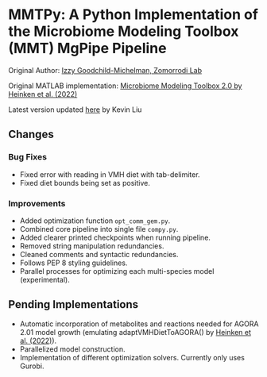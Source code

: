 # MMTPy: A Python Implementation of the Microbiome Modeling Toolbox (MMT) MgPipe Pipeline

Original Author: [Izzy Goodchild-Michelman, Zomorrodi Lab](https://github.com/zomorrodilab/izzy-gm/commits?author=zomorrodilab)

Original MATLAB implementation: [Microbiome Modeling Toolbox 2.0 by Heinken et al. (2022)](https://pubmed.ncbi.nlm.nih.gov/35157025/)

Latest version updated [here](https://github.com/kevinliu-bmb/MMTPy) by Kevin Liu

## Changes

### Bug Fixes

* Fixed error with reading in VMH diet with tab-delimiter.
* Fixed diet bounds being set as positive.

### Improvements

* Added optimization function ```opt_comm_gem.py```.
* Combined core pipeline into single file ```compy.py```.
* Added clearer printed checkpoints when running pipeline.
* Removed string manipulation redundancies.
* Cleaned comments and syntactic redundancies.
* Follows PEP 8 styling guidelines.
* Parallel processes for optimizing each multi-species model (experimental).

## Pending Implementations

* Automatic incorporation of metabolites and reactions needed for AGORA 2.01 model growth (emulating adaptVMHDietToAGORA() by [Heinken et al. (2022)](https://pubmed.ncbi.nlm.nih.gov/35157025/)).
* Parallelized model construction.
* Implementation of different optimization solvers. Currently only uses Gurobi.
